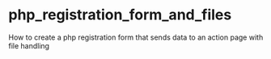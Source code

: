 # php_registration_form_and_files
How to create a php registration form that sends data to an action page with file handling
